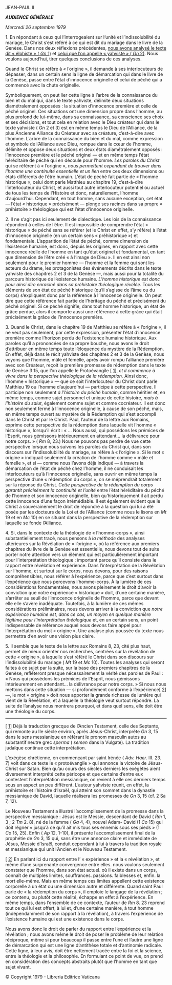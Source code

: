 JEAN-PAUL II

***AUDIENCE GÉNÉRALE***

*Mercredi 26 septembre 1979*

1\. En répondant à ceux qui l’interrogeaient sur l’unité et l’indissolubilité du mariage, le Christ s’est référé à ce qui est dit du mariage dans le livre de la Genèse. Dans nos deux réflexions précédentes, [nous avons analysé le texte dit « élohiste » ( *Gn* 1)](/content/john-paul-ii/fr/audiences/1979/documents/hf_jp-ii_aud_19790912.html) et [celui que l’on appelle « yahviste » ( *Gn* 2)](/content/john-paul-ii/fr/audiences/1979/documents/hf_jp-ii_aud_19790919.html). Nous voulons aujourd’hui, tirer quelques conclusions de ces analyses.

Quand le Christ se réfère à « l’origine », il demande à ses interlocuteurs de dépasser, dans un certain sens la ligne de démarcation qui dans le livre de la Genèse, passe entre l’état d’innocence originelle et celui de péché qui a commencé avec la chute originelle.

Symboliquement, on peut lier cette ligne à l’arbre de la connaissance du bien et du mal qui, dans le texte yahviste, délimite deux situations diamétralement opposées : la situation d’innocence première et celle de péché originel. Ces situations ont une dimension propre dans l’homme, au plus profond de lui-même, dans sa connaissance, sa conscience ses choix et ses décisions, et tout cela en relation avec le Dieu créateur qui dans le texte yahviste ( *Gn* 2 et 3) est en même temps le Dieu de l’Alliance, de la plus Ancienne Alliance du Créateur avec sa créature, c’est-à-dire avec l’homme. L’arbre de la connaissance du bien et du mal, comme expression et symbole de l’Alliance avec Dieu, rompue dans le cœur de l’homme, délimite et oppose deux situations et deux états diamétralement opposés : l’innocence première et le péché originel — et en même temps l’état héréditaire de péché qui en découle pour l’homme. *Les paroles du Christ* qui se réfèrent à « l’origine », *nous permettent cependant de trouver dans l’homme une continuité essentielle et un lien* entre ces deux dimensions ou états différents de l’être humain. L’état de péché fait partie de « l’homme historique », celui dont parle Matthieu au chapitre 19, c’est-à-dire l’interlocuteur du Christ, et aussi tout autre interlocuteur potentiel ou actuel de tous les temps de l’Histoire et donc, naturellement, l’homme d’aujourd’hui. Cependant, en tout homme, sans aucune exception, cet état — l’état « historique » précisément — plonge ses racines dans sa propre « préhistoire » théologique qui est l’état d’innocence originelle.

2\. Il ne s’agit pas ici seulement de dialectique. Les lois de la connaissance répondent à celles de l’être. Il est impossible de comprendre l’état « historique » de péché sans se référer (et le Christ en effet, s’y réfère) à l’état d’innocence originelle (en un certain sens « préhistorique ») et fondamentale. L’apparition de l’état de péché, comme dimension de l’existence humaine, est donc, depuis les origines, en rapport avec cette innocence réelle de l’homme en tant qu’état originel et fondamental, en tant que dimension de l’être créé « à l’image de Dieu ». Il en est ainsi non seulement pour le premier homme — l’homme et la femme qui sont les acteurs du drame, les protagonistes des événements décrits dans le texte yahviste des chapitres 2 et 3 de la Genèse —, mais aussi pour la totalité du parcours historique de l’existence humaine. *L’homme historique est donc pour ainsi dire enraciné dans sa préhistoire théologique révélée.* Tous les éléments de son état de péché historique (qu’il s’agisse de l’âme ou du corps) s’expliquent donc par la référence à l’innocence originelle. On peut dire que cette référence fait partie de l’héritage du péché et précisément du péché originel. Si ce péché signifie, dans tout homme historique, un état de grâce perdue, alors il comporte aussi une référence à cette grâce qui était précisément la grâce de l’innocence première.

3\. Quand le Christ, dans le chapitre 19 de Matthieu se réfère à « l’origine », il ne veut pas seulement, par cette expression, présenter l’état d’innocence première comme l’horizon perdu de l’existence humaine historique. Aux paroles qu’il a prononcées de sa propre bouche, nous avons le droit d’attribuer en même temps toute l’éloquence du mystère de la Rédemption. En effet, déjà dans le récit yahviste des chapitres 2 et 3 de la Genèse, nous voyons que l’homme, mâle et femelle, après avoir rompu l’alliance première avec son Créateur, reçoit la première promesse de rédemption dans le texte de Genèse 3 15, que l’on appelle le Protoévangile \[ [1](#_ftn1 "")\], *et il commence à vivre dans la perspective théologique de la rédemption.* Ainsi donc, l’homme « historique » — que ce soit l’interlocuteur du Christ dont parle Matthieu 19 ou l’homme d’aujourd’hui — participe à cette perspective. Il participe non seulement *à l’histoire du péché humain*, comme héritier et, en même temps, comme sujet personnel et unique de cette histoire, *mais à l’histoire du salut*, également comme sujet et comme cocréateur. Il est donc non seulement fermé à l’innocence originelle, à cause de son péché, mais, en même temps ouvert au mystère de la Rédemption qui s’est accompli dans le Christ et par le Christ. Paul, l’auteur de la lettre aux Romains, exprime cette perspective de la rédemption dans laquelle vit l’homme « historique », lorsqu’il écrit : « … Nous aussi, qui possédons les prémices de l’Esprit, nous gémissons intérieurement en attendant… la délivrance pour notre corps. » ( *Rm* 8, 23.) Nous ne pouvons pas perdre de vue cette perspective lorsque nous suivons les paroles du Christ qui, dans son discours sur l’indissolubilité du mariage, se réfère à « l’origine ». Si le mot « origine » indiquait seulement la création de l’homme comme « mâle et femelle », et si — comme nous l’avons déjà indiqué — à travers la démarcation de l’état de péché chez l’homme, il ne conduisait les interlocuteurs qu’à l’innocence originelle, sans ouvrir en même temps la perspective d’une « rédemption du corps », on se méprendrait totalement sur la réponse du Christ. *Cette perspective de la rédemption du corps garantit précisément la continuité et l’unité* entre l’état héréditaire du péché de l’homme et son innocence originelle, bien qu’historiquement il ait perdu cette innocence d’une façon irrémédiable. Il est également évident que le Christ a souverainement le droit de répondre à la question qui lui a été posée par les docteurs de la Loi et de l’Alliance (comme nous le lisons en *Mt* 19 et en *Mc* 10) en se situant dans la perspective de la rédemption sur laquelle se fonde l’Alliance.

4\. Si, dans le contexte de la théologie de « l’homme-corps », ainsi substantiellement tracé, nous pensons à *la méthode* des analyses ultérieures sur la Révélation de « l’origine », où la référence aux premiers chapitres du livre de la Genèse est essentielle, nous devons tout de suite porter notre attention vers un élément qui est particulièrement important pour l’interprétation théologique : important parce qu’il consiste dans le rapport entre révélation et expérience. Dans l’interprétation de la Révélation sur l’homme, et surtout sur le corps, nous devons, pour des raisons compréhensibles, nous référer à l’expérience, parce que c’est surtout dans l’expérience que nous percevons l’homme-corps. À la lumière de ces considérations fondamentales, nous avons pleinement le droit d’avoir la conviction que notre expérience « historique » doit, d’une certaine manière, s’arrêter au seuil de l’innocence originelle de l’homme, parce que devant elle elle s’avère inadéquate. Toutefois, à la lumière de ces mêmes considérations préliminaires, nous devons arriver à la conviction que *notre expérience humaine est, dans ce cas, un moyen en quelque manière légitime pour l’interprétation théologique* et, en un certain sens, un point indispensable de référence auquel nous devons faire appel pour l’interprétation du mot « origine ». Une analyse plus poussée du texte nous permettra d’en avoir une vision plus claire.

5\. Il semble que le texte de la lettre aux Romains 8, 23, cité plus haut, permet de mieux orienter nos recherches, centrées sur la révélation de cette « origine », à laquelle s’est référé le Christ dans son discours sur l’indissolubilité du mariage ( *Mt* 19 et *Mc* 10). Toutes les analyses qui seront faites à ce sujet par la suite, sur la base des premiers chapitres de la Genèse, refléteront presque nécessairement la vérité des paroles de Paul : « Nous qui possédons les prémices de l’Esprit, nous gémissons intérieurement en attendant… la délivrance pour notre corps. » Si nous nous mettons dans cette situation — si profondément conforme à l’expérience\[ [2](#_ftn2 "")\] —, le mot « origine » doit nous apporter la grande richesse de lumière qui vient de la Révélation, et à laquelle la théologie veut surtout répondre. La suite de l’analyse nous montrera pourquoi, et dans quel sens, elle doit être une théologie du corps.

* * *

\[ [1](#_ftnref1 "")\] Déjà la traduction grecque de l’Ancien Testament, celle des Septante, qui remonte au IIe siècle environ, après Jésus-Christ, interprète *Gn* 3, 15 dans le sens messianique en référant le pronom masculin autos au substantif neutre grec *sperma* ( *semen* dans la Vulgate). La tradition judaïque continue cette interprétation.

L’exégèse chrétienne, en commençant par saint Irénée ( *Adv. Haer.* III. 23. 7) voit dans ce texte le « protoévangile » qui annonce la victoire de Jésus-Christ sur Satan. Bien qu’au cours des siècles derniers les exégètes aient diversement interprété cette péricope et que certains d’entre eux contestent l’interprétation messianique, on revient à elle ces derniers temps sous un aspect un peu différent. L’auteur yahviste réunit, en effet, la préhistoire et l’histoire d’Israël, qui atteint son sommet dans la dynastie messianique de David, laquelle réalisera les promesses de *Gn* 3, 15 (cf. 2 Sa 7, 12).

Le Nouveau Testament a illustré l’accomplissement de la promesse dans la perspective messianique : Jésus est le Messie, descendant de David ( *Rm* 1, 3 ; 2 *Tm* 2\. 8), né de la femme ( *Ga* 4, 4), nouvel Adam- David (1 *Co* 15) qui doit régner « jusqu’à ce qu’il ait mis tous ses ennemis sous ses pieds » (1 *Co* 15, 25). Enfin ( *Ap* 12, 1-10), il présente l’accomplissement final de la prophétie de *Gn* 3, 15 qui, sans être une annonce claire et immédiate de Jésus, Messie d’Israël, conduit cependant à lui à travers la tradition royale et messianique qui unit l’Ancien et le Nouveau Testament.

\[ [2](#_ftnref2 "")\] En parlant ici du rapport entre l’ « expérience » et la « révélation », et même d’une surprenante convergence entre elles. nous voulons seulement constater que l’homme, dans son état actuel. où il existe dans un corps, connaît de multiples limites, souffrances. passions. faiblesses et, enfin. la mort elle-même. Mais en même temps ces limites appellent cette existence corporelle à un état ou une dimension autre et différente. Quand saint Paul parle de « la rédemption du corps », il emploie le langage de la révélation ; ce contenu, ou plutôt cette réalité, échappe en effet à l’expérience. En même temps, dans l’ensemble de ce contexte, l’auteur de *Rm* 8\. 23 reprend tout ce qui lui est offert, à lui et, d’une certaine manière, à tout homme (indépendamment de son rapport à la révélation), à travers l’expérience de l’existence humaine qui est une existence dans le corps.

Nous avons donc le droit de parler du rapport entre l’expérience et la révélation ; nous avons même le droit de poser le problème de leur relation réciproque, même si pour beaucoup il passe entre l’une et l’autre une ligne de démarcation qui est une ligne d’antithèse totale et d’antinomie radicale. Cette ligne, à leur avis, doit être nettement tracée entre la foi et la science, entre la théologie et la philosophie. En formulant ce point de vue, on prend en considération des concepts abstraits plutôt que l’homme en tant que sujet vivant.

© Copyright 1979 - Libreria Editrice Vaticana